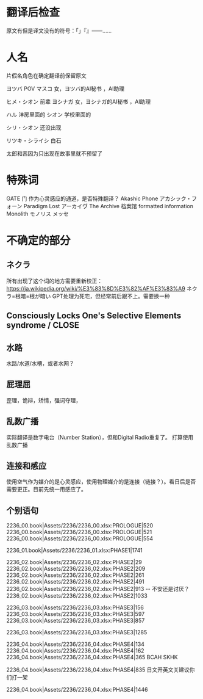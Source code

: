# 翻译后检查

原文有但是译文没有的符号：「」『』――……

# 人名

片假名角色在确定翻译前保留原文

ヨツバ POV
マスコ 女，ヨツバ的AI秘书 ，AI助理

ヒメ・シオン 前辈
ヨシナガ 女，ヨシナガ的AI秘书 ，AI助理

ハル 洋房里面的
シオン 学校里面的

シリ・シオン 还没出现

リツキ・シライシ 白石

太郎和茜因为只出现在故事里就不预留了

# 特殊词
GATE 门 作为心灵感应的通道，是否特殊翻译？
Akashic Phone  アカシック・フォーン
Paradigm Lost 
アーカイヴ  The Archive  档案馆
formatted information
Monolith  モノリス
メッセ

# 不确定的部分

## ネクラ
所有出现了这个词的地方需要重新校正：
https://ja.wikipedia.org/wiki/%E3%83%8D%E3%82%AF%E3%83%A9
ネクラ=根暗=根が暗い
GPT处理为死宅，但经常前后跟不上。需要换一种

## Consciously Locks One's Selective Elements syndrome / CLOSE

## 水路
水路/水道/水槽，或者水网？

## 屁理屈
歪理，诡辩，矫情，强词夺理，

## 乱数广播
实际翻译是数字电台（Number Station），但和Digital Radio重复了。
打算使用乱数广播

## 连接和感应
使用空气作为媒介的是心灵感应，使用物理媒介的是连接（链接？）。看日后是否需要更正。目前先统一用感应了。

## 个别语句

2236_00.book|Assets/2236/2236_00.xlsx:PROLOGUE|520
2236_00.book|Assets/2236/2236_00.xlsx:PROLOGUE|521
2236_00.book|Assets/2236/2236_00.xlsx:PROLOGUE|554

2236_01.book|Assets/2236/2236_01.xlsx:PHASE1|1741

2236_02.book|Assets/2236/2236_02.xlsx:PHASE2|29
2236_02.book|Assets/2236/2236_02.xlsx:PHASE2|209
2236_02.book|Assets/2236/2236_02.xlsx:PHASE2|261
2236_02.book|Assets/2236/2236_02.xlsx:PHASE2|491
2236_02.book|Assets/2236/2236_02.xlsx:PHASE2|913 -- 不安还是讨厌？
2236_02.book|Assets/2236/2236_02.xlsx:PHASE2|1033

2236_03.book|Assets/2236/2236_03.xlsx:PHASE3|156
2236_03.book|Assets/2236/2236_03.xlsx:PHASE3|597
2236_03.book|Assets/2236/2236_03.xlsx:PHASE3|857

2236_03.book|Assets/2236/2236_03.xlsx:PHASE3|1285

2236_04.book|Assets/2236/2236_04.xlsx:PHASE4|134
2236_04.book|Assets/2236/2236_04.xlsx:PHASE4|162
2236_04.book|Assets/2236/2236_04.xlsx:PHASE4|365 BCAH SKHK

2236_04.book|Assets/2236/2236_04.xlsx:PHASE4|835 日文开英文关建议你们打一架

2236_04.book|Assets/2236/2236_04.xlsx:PHASE4|1446